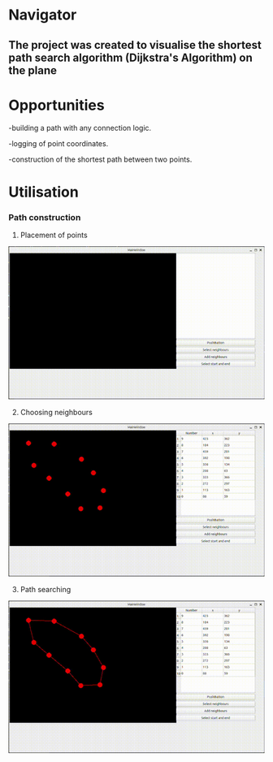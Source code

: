 # Navigator

## The project was created to visualise the shortest path search algorithm (Dijkstra's Algorithm) on the plane

# Opportunities
-building a path with any connection logic.

-logging of point coordinates.

-construction of the shortest path between two points.

# Utilisation

### Path construction
1. Placement of points

![](media/record1.gif)

2. Choosing neighbours

![](media/record2.gif)

3. Path searching

![](media/record3.gif)


